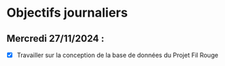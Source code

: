 # Objectifs journaliers

## Mercredi 27/11/2024 :

- [x] Travailler sur la conception de la base de données du Projet Fil Rouge 